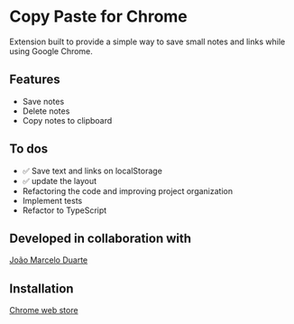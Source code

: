 # Copy Paste for Chrome

Extension built to provide a simple way to save small notes and links while using Google Chrome.

## Features

- Save notes
- Delete notes
- Copy notes to clipboard

## To dos

- ✅ Save text and links on localStorage
- ✅ update the layout
- Refactoring the code and improving project organization
- Implement tests
- Refactor to TypeScript

## Developed in collaboration with

[João Marcelo Duarte](https://www.linkedin.com/in/joaomduarte/)

## Installation

[Chrome web store](https://chromewebstore.google.com/detail/save-temporary-informatio/elbglaefjgfnkbjomckmfcagjjgblhhl?hl=en-US&utm_source=ext_sidebar)
